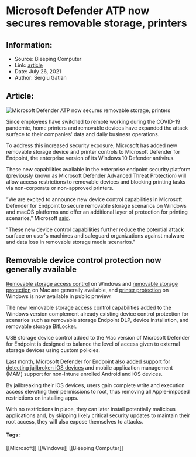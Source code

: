 # Microsoft Defender ATP now secures removable storage, printers
### 

## Information:
+ Source: Bleeping Computer
+ Link: [article](https://www.bleepingcomputer.com/news/microsoft/microsoft-defender-atp-now-secures-removable-storage-printers/)
+ Date: July 26, 2021
+ Author: Sergiu Gatlan


## Article:
![Microsoft Defender ATP now secures removable storage, printers](https://www.bleepstatic.com/content/hl-images/2021/05/26/Microsoft-Defender.jpg)


Since employees have switched to remote working during the COVID-19 pandemic, home printers and removable devices have expanded the attack surface to their companies' data and daily business operations.


To address this increased security exposure, Microsoft has added new removable storage device and printer controls to Microsoft Defender for Endpoint, the enterprise version of its Windows 10 Defender antivirus.


These new capabilities available in the enterprise endpoint security platform (previously known as Microsoft Defender Advanced Threat Protection) will allow access restrictions to removable devices and blocking printing tasks via non-corporate or non-approved printers.


"We are excited to announce new device control capabilities in Microsoft Defender for Endpoint to secure removable storage scenarios on Windows and macOS platforms and offer an additional layer of protection for printing scenarios," Microsoft [said](https://techcommunity.microsoft.com/t5/microsoft-defender-for-endpoint/protect-your-removable-storage-and-printers-with-microsoft/ba-p/2324806).


"These new device control capabilities further reduce the potential attack surface on user's machines and safeguard organizations against malware and data loss in removable storage media scenarios."


Removable device control protection now generally available
-----------------------------------------------------------


[Removable storage access control](https://docs.microsoft.com/en-us/microsoft-365/security/defender-endpoint/device-control-removable-storage-access-control) on Windows and [removable storage protection](https://docs.microsoft.com/en-us/microsoft-365/security/defender-endpoint/mac-device-control-overview) on Mac are generally available, and [printer protection](https://docs.microsoft.com/en-us/microsoft-365/security/defender-endpoint/printer-protection?view=o365-worldwide) on Windows is now available in public preview.


The new removable storage access control capabilities added to the Windows version complement already existing device control protection for scenarios such as removable storage Endpoint DLP, device installation, and removable storage BitLocker.


USB storage device control added to the Mac version of Microsoft Defender for Endpoint is designed to balance the level of access given to external storage devices using custom policies.


Last month, Microsoft Defender for Endpoint also [added support for detecting jailbroken iOS devices](https://www.bleepingcomputer.com/news/security/microsoft-defender-atp-now-warns-of-jailbroken-iphones-ipads/) and mobile application management (MAM) support for non-Intune enrolled Android and iOS devices.


By jailbreaking their iOS devices, users gain complete write and execution access elevating their permissions to root, thus removing all Apple-imposed restrictions on installing apps.


With no restrictions in place, they can later install potentially malicious applications and, by skipping likely critical security updates to maintain their root access, they will also expose themselves to attacks.




#### Tags:
[[Microsoft]] [[Windows]] [[Bleeping Computer]]
